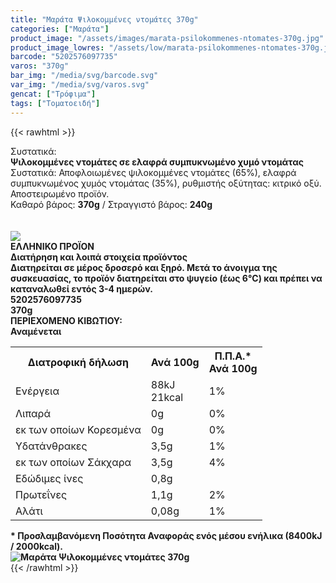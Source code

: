 ```yaml
---
title: "Μαράτα Ψιλοκομμένες ντομάτες 370g"
categories: ["Μαράτα"]
product_image: "/assets/images/marata-psilokommenes-ntomates-370g.jpg"
product_image_lowres: "/assets/low/marata-psilokommenes-ntomates-370g.jpg"
barcode: "5202576097735"
varos: "370g"
bar_img: "/media/svg/barcode.svg"
var_img: "/media/svg/varos.svg"
gencat: ["Τρόφιμα"]
tags: ["Τοματοειδή"]
---
```

{{< rawhtml >}}

<div class="sload332"><div class="product"><div id="sistatika">Συστατικά:</div><div class="alltext"><b>Ψιλοκομμένες ντομάτες σε ελαφρά συμπυκνωμένο χυμό ντομάτας</b><br>Συστατικά: Αποφλοιωμένες ψιλοκομμένες ντομάτες (65%), ελαφρά συμπυκνωμένος χυμός ντομάτας (35%), ρυθμιστής οξύτητας: κιτρικό οξύ. Αποστειρωμένο προϊόν.<br>Καθαρό βάρος: <b>370g</b> / Στραγγιστό βάρος: <b>240g<br><br><br><div id="flag"><div id="flagimage"><img src="/media/icons/gr.svg"></div><span id="flagtext"><b>ΕΛΛΗΝΙΚΟ ΠΡΟΪΟΝ</b></span></div></b></div><b><div id="loipa">Διατήρηση και λοιπά στοιχεία προϊόντος</div><div class="alltext">Διατηρείται σε μέρος δροσερό και ξηρό. Μετά το άνοιγμα της συσκευασίας, το προϊόν διατηρείται στο ψυγείο (έως 6°C) και πρέπει να καταναλωθεί εντός 3-4 ημερών.</div><div id="barcode"><div id="barimage1"></div><span id="bartext">5202576097735</span></div><div id="varos"><div id="varosimage1"></div><span id="varostext">370g</span></div><div id="kivotio">ΠΕΡΙΕΧΟΜΕΝΟ ΚΙΒΩΤΙΟΥ:<br>Αναμένεται</div><div class="tabout"><table id="diatable"><tbody><tr><th>Διατροφική δήλωση</th><th>Ανά 100g</th><th>Π.Π.Α.*<br>Ανά 100g</th></tr><tr><td class="texr2">Ενέργεια</td><td class="texr">88kJ<br>21kcal</td><td class="texr">1%</td></tr><tr><td class="texr2">Λιπαρά</td><td class="texr">0g</td><td class="texr">0%</td></tr><tr><td class="gray">εκ των οποίων Κορεσµένα</td><td class="gray2">0g</td><td class="gray2">0%</td></tr><tr><td class="texr2">Yδατάνθρακες</td><td class="texr">3,5g</td><td class="texr">1%</td></tr><tr><td class="gray">εκ των οποίων Σάκχαρα</td><td class="gray2">3,5g</td><td class="gray2">4%</td></tr><tr><td class="texr2">Eδώδιμες ίνες</td><td class="texr">0,8g</td><td class="texr"></td></tr><tr><td class="texr2">Πρωτεΐνες</td><td class="texr">1,1g</td><td class="texr">2%</td></tr><tr><td class="texr2">Αλάτι</td><td class="texr">0,08g</td><td class="texr">1%</td></tr></tbody></table></div><div class="alltext">* Προσλαμβανόμενη Ποσότητα Αναφοράς ενός μέσου ενήλικα (8400kJ / 2000kcal).</div><div class="pimg"><img alt="Μαράτα Ψιλοκομμένες ντομάτες 370g" title="Μαράτα Ψιλοκομμένες ντομάτες 370g" src="/assets/images/marata-psilokommenes-ntomates-370g.jpg"></div></b></div></div>
{{< /rawhtml >}}



